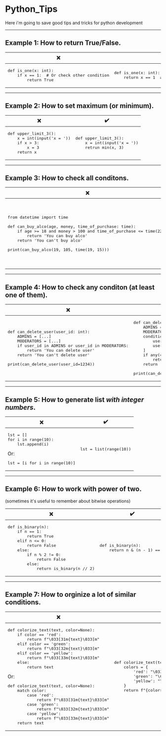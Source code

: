 # Python_Tips
Here i'm going to save good tips and tricks for python development
<hr>

## Example 1: How to return True/False.
<table>
  <thead><tr><th>❌</th><th>✔️</th></tr></thead>
  <tbody>
    <tr>
      <td><pre class="python">def is_one(x: int):<br>    if x == 1:  # Or check other condition<br>        return True</pre></td>
      <td><pre class="python">def is_one(x: int):<br>    return x == 1  # Or return other condition</pre></td>
    </tr>
  </tbody>
</table>
<hr>

## Example 2: How to set maximum (or minimum).
<table>
  <thead><tr><th>❌</th><th>✔️</th></tr></thead>
  <tbody>
    <tr>
      <td><pre class="python">def upper_limit_3():<br>    x = int(input('x = '))<br>    if x > 3:<br>        x = 3<br>    return x</pre></td>
      <td><pre class="python">def upper_limit_3():<br>    x = int(input('x = '))<br>    retrun min(x, 3)</pre></td>
    </tr>
  </tbody>
</table>
<hr>

## Example 3: How to check all conditons.
<table>
  <thead><tr><th>❌</th><th>✔️</th></tr></thead>
  <tbody>
    <tr>
      <td>
        <pre class="python">
from datetime import time<br>
def can_buy_alco(age, money, time_of_purchase: time):
    if age >= 18 and money > 100 and time_of_purchase <= time(22):
        return 'You can buy alco'
    return 'You can't buy alco'<br>
print(can_buy_alco(19, 105, time(19, 15)))</pre></td>
      <td>
        <pre class="python">
from datetime import time<br>
def can_buy_alco(age, money, time_of_purchase: time):
    conditions = (
        age >= 18,
        money > 100,
        time_of_purchase <= time(22)
    )
    if all(conditions):
        return 'You can buy alco'
    return 'You can't buy alco'<br>
print(can_buy_alco(15, 105, time(23, 15)))</pre></td></tr></tbody></table>
<hr>

## Example 4: How to check any conditon (at least one of them).
<table>
  <thead><tr><th>❌</th><th>✔️</th></tr></thead>
  <tbody>
    <tr>
      <td>
        <pre class="python">
def can_delete_user(user_id: int):
    ADMINS = [...]
    MODERATORS = [...]
    if user_id in ADMINS or user_id in MODERATORS:
        return 'You can delete user'
    return 'You can't delete user'<br>
print(can_delete_user(user_id=1234))</pre></td>
      <td>
        <pre class="python">
def can_delete_user(user_id: int):
    ADMINS = [...]
    MODERATORS = [...]
    conditions = [
        user_id in ADMINS,
        user_id in MODERATORS,
    ]
    if any(conditions):
        return 'You can delete user'
    return 'You can't delete user'<br>
print(can_delete_user(user_id=1234))</pre></td></tr></tbody>
</table>
<hr>

## Example 5: How to generate list *with integer numbers*.
<table>
  <thead><tr><th>❌</th><th>✔️</th></tr></thead>
  <tbody>
    <tr>
      <td>
        <pre class="python">
lst = [] 
for i in range(10):
    lst.append(i)</pre>
Or:<br>
        <pre class="python">lst = [i for i in range(10)]</pre></td>
      <td>
        <pre class="python">lst = list(range(10))</pre></td></tr></tbody>
</table>
<hr>

## Example 6: How to work with power of two.
(sometimes it's useful to remember about bitwise operations)

<table>
  <thead><tr><th>❌</th><th>✔️</th></tr></thead>
  <tbody>
    <tr>
      <td>
        <pre class="python">
def is_binary(n):
    if n == 1:
        return True
    elif n <= 0:
        return False
    else:
        if n % 2 != 0:
            return False
        else:
            return is_binary(n // 2)</pre></td>
      <td>
        <pre class="python">
def is_binary(n):
    return n & (n - 1) == 0</pre></td></tr></tbody>
</table>
<hr>

## Example 7: How to orginize a lot of similar conditions.

<table>
  <thead><tr><th>❌</th><th>✔️</th></tr></thead>
  <tbody>
    <tr>
      <td>
        <pre class="python">
def colorize_text(text, color=None):
    if color == 'red':
        return f"\033[31m{text}\033[m"
    elif color == 'green':
        return f"\033[32m{text}\033[m"
    elif color == 'yellow':
        return f"\033[33m{text}\033[m"
    else:
        return text</pre>
Or:<br>
        <pre class="python">
def colorize_text(text, color=None):
    match color:
        case 'red':
            return f"\033[31m{text}\033[m"
        case 'green':
            return f"\033[32m{text}\033[m"
        case 'yellow':
            return f"\033[33m{text}\033[m"
    return text</pre></td>
      <td>
        <pre class="python">
def colorize_text(text, color=None):
    colors = {
        'red': "\033[31m",
        'green': "\033[32m",
        'yellow': "\033[33m",
    }
    return f"{colors.get(color, '')}{text}\033[m"</pre></td></tr></tbody>
</table>
